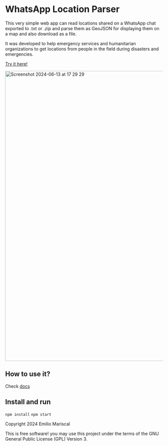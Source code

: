# WhatsApp Location Parser

This very simple web app can read locations shared on a WhatsApp chat 
exported to .txt or .zip and parse them as GeoJSON for displaying them
on a map and also download as a file.

It was developed to help emergency services and humanitarian organizations to get
locations from people in the field during disasters and emergencies.

[Try it here!](https://emi420.github.io/whatsapp-location-parser/)

<img width="925" alt="Screenshot 2024-06-13 at 17 29 29" src="https://github.com/emi420/whatsapp-location-parser/assets/1226194/6e89875b-a8c1-43ee-ad34-5e5d4ecfe6bd">

## How to use it?

Check [docs](https://github.com/emi420/whatsapp-location-parser/tree/master/docs)

## Install and run

`npm install`
`npm start`

Copyright 2024 Emilio Mariscal

This is free software! you may use this project under the terms of the GNU General Public License (GPL) Version 3.
